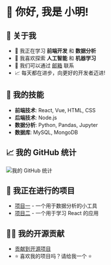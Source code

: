 # 👋 你好, 我是 小明!

## 🌟 关于我

- 🔭 我正在学习 **前端开发** 和 **数据分析**
- 🌱 我喜欢探索 **人工智能** 和 **机器学习**
- 💬 我们可以通过 [邮箱](leo25315516@gmail.com) 联系
- 📈 每天都在进步，向更好的开发者迈进!

## 🧰 我的技能

- **前端技术**: React, Vue, HTML, CSS
- **后端技术**: Node.js
- **数据分析**: Python, Pandas, Jupyter
- **数据库**: MySQL, MongoDB

## 📈 我的 GitHub 统计

![我的 GitHub 统计](https://github-readme-stats.vercel.app/api?username=xiaoming&show_icons=true&hide_title=true&count_private=true&hide=prs&theme=gruvbox)

## 🚀 我正在进行的项目

- [项目一](https://github.com/xiaoming/project1) - 一个用于数据分析的小工具
- [项目二](https://github.com/xiaoming/project2) - 一个用于学习 React 的应用

## 🦸‍♂️ 我的开源贡献

- [贡献到开源项目](https://github.com/xiaoming/open-source)
- ⭐ 喜欢我的项目吗？请给我一个 ⭐

